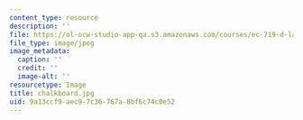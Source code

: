 ```yaml
---
content_type: resource
description: ''
file: https://ol-ocw-studio-app-qa.s3.amazonaws.com/courses/ec-719-d-lab-water-climate-change-and-health-spring-2019/9a13ccf9aec97c36767a8bf6c74c0e52_chalkboard.jpg
file_type: image/jpeg
image_metadata:
  caption: ''
  credit: ''
  image-alt: ''
resourcetype: Image
title: chalkboard.jpg
uid: 9a13ccf9-aec9-7c36-767a-8bf6c74c0e52
---
```

